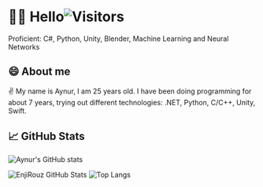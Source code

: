 # 👦🏻 Hello![Visitors](https://visitor-badge.glitch.me/badge?page_id=aynur19) 

Proficient: С#, Python, Unity, Blender, Machine Learning and Neural Networks

## 😄 About me 

✌️ My name is Aynur, I am 25 years old. I have been doing programming for about 7 years, trying out different technologies: .NET, Python, C/C++, Unity, Swift.

## 📈 GitHub Stats

![Aynur's GitHub stats](https://github-readme-stats.vercel.app/api?username=aynur19&count_private=true&show_icons=true&theme=merko)

![EnjiRouz GitHub Stats](https://github-readme-stats.vercel.app/api?username=aynur19&count_private=true&hide=contribs&show_icons=true&theme=radical)
![Top Langs](https://github-readme-stats.vercel.app/api/top-langs/?username=aynur19&count_private=true&hide=tsql&langs_count=7&theme=radical&layout=compact)

<!--
**Aynur19/Aynur19** is a ✨ _special_ ✨ repository because its `README.md` (this file) appears on your GitHub profile.

Here are some ideas to get you started:

- 🔭 I’m currently working on ...
- 🌱 I’m currently learning to apply machine learning in solving various problems, working with Unity and Blender
- 👯 I’m looking to collaborate on ...
- 🤔 I’m looking for help with ...
- 💬 Ask me about ...
- 📫 How to reach me: ...
- 😄 Pronouns: ...
- ⚡ Fun fact: ...
-->
